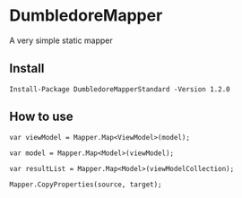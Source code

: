# DumbledoreMapper

A very simple static mapper

## Install

`Install-Package DumbledoreMapperStandard -Version 1.2.0`

## How to use

`var viewModel = Mapper.Map<ViewModel>(model);`
  
`var model = Mapper.Map<Model>(viewModel);`

`var resultList = Mapper.Map<Model>(viewModelCollection);`

`Mapper.CopyProperties(source, target);`

